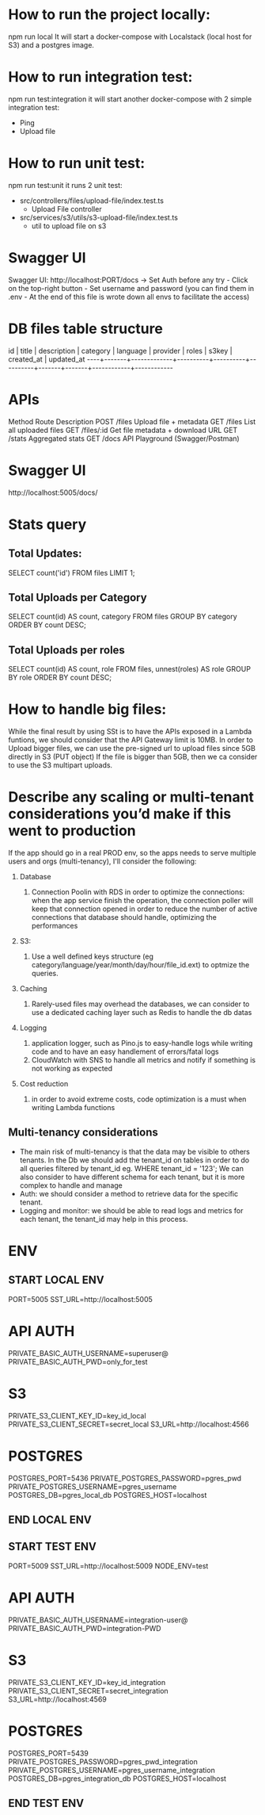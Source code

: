 # How to run the project locally:

npm run local
It will start a docker-compose with Localstack (local host for S3) and a postgres image.

# How to run integration test:

npm run test:integration
it will start another docker-compose with 2 simple integration test:

- Ping
- Upload file

# How to run unit test:

npm run test:unit
it runs 2 unit test:

- src/controllers/files/upload-file/index.test.ts
  - Upload File controller
- src/services/s3/utils/s3-upload-file/index.test.ts
  - util to upload file on s3

# Swagger UI

Swagger UI: http://localhost:PORT/docs
-> Set Auth before any try
    - Click on the top-right button
    - Set username and password (you can find them in .env - At the end of this file is wrote down all envs to facilitate the access)

# DB files table structure

 id | title | description | category | language | provider | roles | s3key | created_at | updated_at
----+-------+-------------+----------+----------+----------+-------+-------+------------+------------

# APIs

Method  Route       Description
POST    /files      Upload file + metadata
GET     /files      List all uploaded files
GET     /files/:id	Get file metadata + download URL
GET     /stats      Aggregated stats
GET     /docs       API Playground (Swagger/Postman)

# Swagger UI

http://localhost:5005/docs/

# Stats query

## Total Updates:

SELECT count('id') FROM files LIMIT 1;

## Total Uploads per Category

SELECT count(id) AS count, category FROM files GROUP BY category ORDER BY count DESC;

## Total Uploads per roles

SELECT count(id) AS count, role FROM files, unnest(roles) AS role GROUP BY role ORDER BY count DESC;

# How to handle big files:

While the final result by using SSt is to have the APIs exposed in a Lambda funtions, we should consider that the API Gateway limit is 10MB.
In order to Upload bigger files, we can use the pre-signed url to upload files since 5GB directly in S3 (PUT object)
If the file is bigger than 5GB, then we ca consider to use the S3 multipart uploads.

# Describe any scaling or multi-tenant considerations you’d make if this went to production

If the app should go in a real PROD env, so the apps needs to serve multiple users and orgs (multi-tenancy), I'll consider the following:

1. Database

   1. Connection Poolin with RDS in order to optimize the connections: when the app service finish the operation, the connection poller will keep that connection opened in order to reduce the number of active connections that database should handle, optimizing the performances
2. S3:

   1. Use a well defined keys structure (eg category/language/year/month/day/hour/file_id.ext) to optmize the queries.
3. Caching

   1. Rarely-used files may overhead the databases, we can consider to use a dedicated caching layer such as Redis to handle the db datas
4. Logging

   1. application logger, such as Pino.js to easy-handle logs while writing code and to have an easy handlement of errors/fatal logs
   2. CloudWatch with SNS to handle all metrics and notify if something is not working as expected
5. Cost reduction

   1. in order to avoid extreme costs, code optimization is a must when writing Lambda functions

## Multi-tenancy considerations

* The main risk of multi-tenancy is that the data may be visible to others tenants. In the Db we should add the tenant_id on tables in order to do all queries filtered by tenant_id eg. WHERE tenant_id = '123';
  We can also consider to have different schema for each tenant, but it is more complex to handle and manage
* Auth: we should consider a method to retrieve data for the specific tenant.
* Logging and monitor: we should be able to read logs and metrics for each tenant, the tenant_id may help in this process.


# ENV
## START LOCAL ENV
PORT=5005
SST_URL=http://localhost:5005

# API AUTH
PRIVATE_BASIC_AUTH_USERNAME=superuser@
PRIVATE_BASIC_AUTH_PWD=only_for_test
# S3
PRIVATE_S3_CLIENT_KEY_ID=key_id_local
PRIVATE_S3_CLIENT_SECRET=secret_local
S3_URL=http://localhost:4566
# POSTGRES
POSTGRES_PORT=5436
PRIVATE_POSTGRES_PASSWORD=pgres_pwd
PRIVATE_POSTGRES_USERNAME=pgres_username
POSTGRES_DB=pgres_local_db
POSTGRES_HOST=localhost
## END LOCAL ENV

## START TEST ENV
PORT=5009
SST_URL=http://localhost:5009
NODE_ENV=test
# API AUTH
PRIVATE_BASIC_AUTH_USERNAME=integration-user@
PRIVATE_BASIC_AUTH_PWD=integration-PWD
# S3
PRIVATE_S3_CLIENT_KEY_ID=key_id_integration
PRIVATE_S3_CLIENT_SECRET=secret_integration
S3_URL=http://localhost:4569
# POSTGRES
POSTGRES_PORT=5439
PRIVATE_POSTGRES_PASSWORD=pgres_pwd_integration
PRIVATE_POSTGRES_USERNAME=pgres_username_integration
POSTGRES_DB=pgres_integration_db
POSTGRES_HOST=localhost
## END TEST ENV